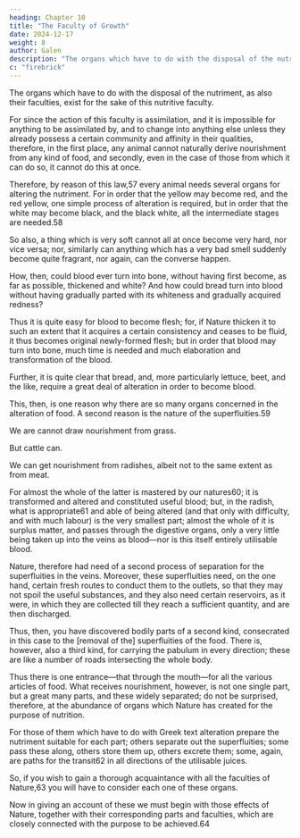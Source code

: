 ```yaml
---
heading: Chapter 10
title: "The Faculty of Growth"
date: 2024-12-17
weight: 8
author: Galen
description: "The organs which have to do with the disposal of the nutriment, as also their faculties, exist for the sake of this nutritive faculty"
c: "firebrick"
---
```



The organs which have to do with the disposal of the nutriment, as also their faculties, exist for the sake of this nutritive faculty. 

For since the action of this faculty is assimilation, and it is impossible for anything to be assimilated by, and to change into anything else unless they already possess a certain community and affinity in their qualities, therefore, in the first place, any animal cannot naturally derive nourishment from any kind of food, and secondly, even in the case of those from which it can do so, it cannot do this at once. 

Therefore, by reason of this law,57 every animal needs several organs for altering the nutriment. For in order that the yellow may become red, and the red yellow, one simple process of alteration is required, but in order that the white may become black, and the black white, all the intermediate stages are needed.58 

So also, a thing which is very soft cannot all at once become very hard, nor vice versa; nor, similarly can anything which has a very bad smell suddenly become quite fragrant, nor again, can the converse happen.

How, then, could blood ever turn into bone, without having first become, as far as possible, thickened and white? And how could bread turn into blood without having gradually parted with its whiteness and gradually acquired redness? 

Thus it is quite easy for blood to become flesh; for, if Nature thicken it to such an extent that it acquires a certain consistency and ceases to be fluid, it thus becomes original newly-formed flesh; but in order that blood may turn into bone, much time is needed and much elaboration and transformation of the blood. 

Further, it is quite clear that bread, and, more particularly lettuce, beet, and the like, require a great deal of alteration in order to become blood.

This, then, is one reason why there are so many organs concerned in the alteration of food. A second reason is the nature of the superfluities.59 

We are cannot draw nourishment from grass.

But cattle can.

We can get nourishment from radishes, albeit not to the same extent as from meat.

For almost the whole of the latter is mastered by our natures60; it is transformed and altered and constituted useful blood; but, in the radish, what is appropriate61 and able of being altered (and that only with difficulty, and with much labour) is the very smallest part; almost the whole of it is surplus matter, and passes through the digestive organs, only a very little being taken up into the veins as blood—nor is this itself entirely utilisable blood. 

Nature, therefore had need of a second process of separation for the superfluities in the veins. Moreover, these superfluities need, on the one hand, certain fresh routes to conduct them to the outlets, so that they may not spoil the useful substances, and they also need certain reservoirs, as it were, in which they are collected till they reach a sufficient quantity, and are then discharged.

Thus, then, you have discovered bodily parts of a second kind, consecrated in this case to the [removal of the] superfluities of the food. There is, however, also a third kind, for carrying the pabulum in every direction; these are like a number of roads intersecting the whole body.

Thus there is one entrance—that through the mouth—for all the various articles of food. What receives nourishment, however, is not one single part, but a great many parts, and these widely separated; do not be surprised, therefore, at the abundance of organs which Nature has created for the purpose of nutrition. 

For those of them which have to do with Greek text alteration prepare the nutriment suitable for each part; others separate out the superfluities; some pass these along, others store them up, others excrete them; some, again, are paths for the transit62 in all directions of the utilisable juices. 

So, if you wish to gain a thorough acquaintance with all the faculties of Nature,63 you will have to consider each one of these organs.

Now in giving an account of these we must begin with those effects of Nature, together with their corresponding parts and faculties, which are closely connected with the purpose to be achieved.64

